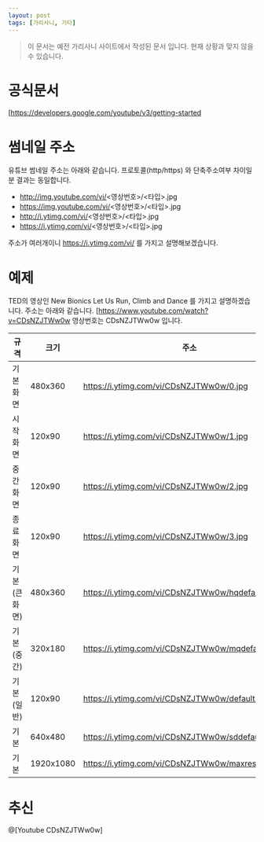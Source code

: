 ```yaml
---
layout: post
tags: [가리사니, 기타]
---
```


> 이 문서는 예전 가리사니 사이트에서 작성된 문서 입니다.
현재 상황과 맞지 않을 수 있습니다.


# 공식문서
[https://developers.google.com/youtube/v3/getting-started

# 썸네일 주소
유튜브 썸네일 주소는 아래와 같습니다.
프로토콜(http/https) 와 단축주소여부 차이일분 결과는 동일합니다.
- http://img.youtube.com/vi/<영상번호>/<타입>.jpg
- https://img.youtube.com/vi/<영상번호>/<타입>.jpg
- http://i.ytimg.com/vi/<영상번호>/<타입>.jpg
- https://i.ytimg.com/vi/<영상번호>/<타입>.jpg

주소가 여러개이니 https://i.ytimg.com/vi/ 를 가지고 설명해보겠습니다.

# 예제
TED의 영상인 New Bionics Let Us Run, Climb and Dance 를 가지고 설명하겠습니다.
주소는 아래와 같습니다.
[https://www.youtube.com/watch?v=CDsNZJTWw0w
영상번호는 CDsNZJTWw0w 입니다.

|규격|크기|주소|
|-|-|-|
|기본화면|480x360|https://i.ytimg.com/vi/CDsNZJTWw0w/0.jpg|
|시작화면|120x90|https://i.ytimg.com/vi/CDsNZJTWw0w/1.jpg|
|중간화면|120x90|https://i.ytimg.com/vi/CDsNZJTWw0w/2.jpg|
|종료화면|120x90|https://i.ytimg.com/vi/CDsNZJTWw0w/3.jpg|
|기본 (큰화면)|480x360|https://i.ytimg.com/vi/CDsNZJTWw0w/hqdefault.jpg|
|기본 (중간)|320x180|https://i.ytimg.com/vi/CDsNZJTWw0w/mqdefault.jpg|
|기본 (일반)|120x90|https://i.ytimg.com/vi/CDsNZJTWw0w/default.jpg|
|기본|640x480|https://i.ytimg.com/vi/CDsNZJTWw0w/sddefault.jpg|
|기본|1920x1080|https://i.ytimg.com/vi/CDsNZJTWw0w/maxresdefault.jpg|


# 추신
@[Youtube CDsNZJTWw0w]